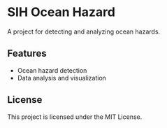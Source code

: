 # SIH Ocean Hazard

A project for detecting and analyzing ocean hazards.

## Features

- Ocean hazard detection
- Data analysis and visualization

## License

This project is licensed under the MIT License.